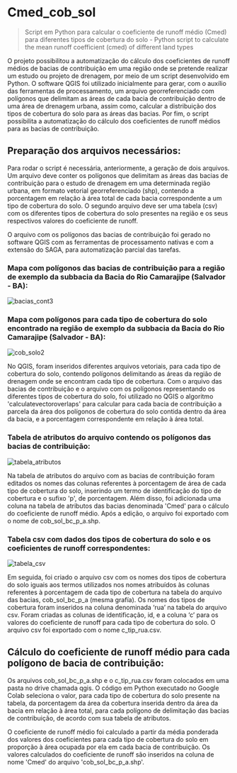 # Cmed_cob_sol
> Script em Python para calcular o coeficiente de runoff médio (Cmed) para diferentes tipos de cobertura do solo - Python script to calculate the mean runoff coefficient (cmed) of different land types

O projeto possibilitou a automatização do cálculo dos coeficientes de runoff médios de bacias de contribuição em uma região onde se pretende realizar um estudo ou projeto de drenagem, por meio de um script desenvolvido em Python. O software QGIS foi utilizado inicialmente para gerar, com o auxílio das ferramentas de processamento, um arquivo georreferenciado com polígonos que delimitam as áreas de cada bacia de contribuição dentro de uma área de drenagem urbana, assim como, calcular a distribuição dos tipos de cobertura do solo para as áreas das bacias. Por fim, o script possibilita a automatização do cálculo dos coeficientes de runoff médios para as bacias de contribuição.


## Preparação dos arquivos necessários:

Para rodar o script é necessária, anteriormente, a geração de dois arquivos. Um arquivo deve conter os polígonos que delimitam as áreas das bacias de contribuição para o estudo de drenagem em uma determinada região urbana, em formato vetorial georreferenciado (shp), contendo a porcentagem em relação à área total de cada bacia correspondente a um tipo de cobertura do solo. O segundo arquivo deve ser uma tabela (csv) com os diferentes tipos de cobertura do solo presentes na região e os seus respectivos valores do coeficiente de runoff.

O arquivo com os polígonos das bacias de contribuição foi gerado no software QGIS com as ferramentas de processamento nativas e com a extensão do SAGA, para automatização parcial das tarefas. 

### Mapa com polígonos das bacias de contribuição para a região de exemplo da subbacia da Bacia do Rio Camarajipe (Salvador - BA):

![bacias_cont3](https://user-images.githubusercontent.com/116915472/225762795-599ea444-86d3-485d-941b-dbe2b008fa85.png)


### Mapa com polígonos para cada tipo de cobertura do solo encontrado na região de exemplo da subbacia da Bacia do Rio Camarajipe (Salvador - BA):

![cob_solo2](https://user-images.githubusercontent.com/116915472/225763144-e7e0e276-dcbd-4c17-8ea0-50e7dbb299df.png)



No QGIS, foram inseridos diferentes arquivos vetoriais, para cada tipo de cobertura do solo, contendo polígonos delimitando as áreas da região de drenagem onde se encontram cada tipo de cobertura. Com o arquivo das bacias de contribuição e o arquivo com os polígonos representando os diferentes tipos de cobertura do solo, foi utilizado no QGIS o algoritmo 'calculatevectoroverlaps' para calcular para cada bacia de contribuição a parcela da área dos polígonos de cobertura do solo contida dentro da área da bacia, e a porcentagem correspondente em relação à área total.

### Tabela de atributos do arquivo contendo os polígonos das bacias de contribuição:

![tabela_atributos](https://user-images.githubusercontent.com/116915472/224802591-c7236f94-8f4c-40df-bb5a-7589319e6c14.PNG)


Na tabela de atributos do arquivo com as bacias de contribuição foram editados os nomes das colunas referentes à porcentagem de área de cada tipo de cobertura do solo, inserindo um termo de identificação do tipo de cobertura e o sufixo 'p', de porcentagem. Além disso, foi adicionada uma coluna na tabela de atributos das bacias denominada 'Cmed' para o cálculo do coeficiente de runoff médio. Após a edição, o arquivo foi exportado com o nome de cob_sol_bc_p_a.shp.

### Tabela csv com dados dos tipos de cobertura do solo e os coeficientes de runoff correspondentes: 

![tabela_csv](https://user-images.githubusercontent.com/116915472/224802894-fe2f3a80-acd7-447a-bb0c-ce90d65a99cb.PNG)

Em seguida, foi criado o arquivo csv com os nomes dos tipos de cobertura do solo iguais aos termos utilizados nos nomes atribuídos às colunas referentes à porcentagem de cada tipo de cobertura na tabela do arquivo das bacias, cob_sol_bc_p_a (mesma grafía). Os nomes dos tipos de cobertura foram inseridos na coluna denominada ‘rua’ na tabela do arquivo csv. Foram criadas as colunas de identificação, id, e a coluna ‘c’ para os valores do coeficiente de runoff para cada tipo de cobertura do solo. O arquivo csv foi exportado com o nome c_tip_rua.csv.


## Cálculo do coeficiente de runoff médio para cada polígono de bacia de contribuição:

Os arquivos cob_sol_bc_p_a.shp e o c_tip_rua.csv foram colocados em uma pasta no drive chamada qgis. O código em Python executado no Google Colab seleciona o valor, para cada tipo de cobertura do solo presente na tabela, da porcentagem da área da cobertura inserida dentro da área da bacia em relação à área total, para cada polígono de delimitação das bacias de contribuição, de acordo com sua tabela de atributos.

O coeficiente de runoff médio foi calculado a partir da média ponderada dos valores dos coeficientes para cada tipo de cobertura do solo em proporção à área ocupada por ela em cada bacia de contribuição. Os valores calculados do coeficiente de runoff são inseridos na coluna de nome 'Cmed' do arquivo 'cob_sol_bc_p_a.shp'.
